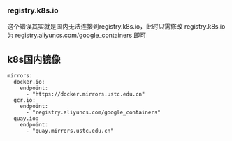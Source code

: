 ### registry.k8s.io

这个错误其实就是国内无法连接到registry.k8s.io，此时只需修改 registry.k8s.io 为 registry.aliyuncs.com/google_containers 即可

## k8s国内镜像
```
mirrors:
  docker.io:
    endpoint:
      - "https://docker.mirrors.ustc.edu.cn"
  gcr.io:
    endpoint:
      - "registry.aliyuncs.com/google_containers"
  quay.io:
    endpoint:
      - "quay.mirrors.ustc.edu.cn"
```